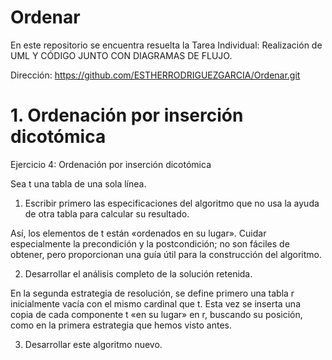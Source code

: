 # Ordenar
En este repositorio se encuentra resuelta la Tarea Individual: Realización de UML Y CÓDIGO JUNTO CON DIAGRAMAS DE FLUJO.

Dirección: https://github.com/ESTHERRODRIGUEZGARCIA/Ordenar.git

# 1. Ordenación por inserción dicotómica

Ejercicio 4: Ordenación por inserción dicotómica

Sea t una tabla de una sola línea.
1. Escribir primero las especificaciones del algoritmo que no usa la ayuda de otra tabla para calcular su resultado.

Así, los elementos de t están «ordenados en su lugar». Cuidar especialmente la precondición y la postcondición; no son fáciles de obtener, pero proporcionan una guía útil para la construcción del algoritmo.

2. Desarrollar el análisis completo de la solución retenida.

En la segunda estrategia de resolución, se define primero una tabla r inicialmente vacía con el mismo cardinal que t. Esta vez se inserta una copia de cada componente t «en su lugar» en r, buscando su posición, como en la primera estrategia que hemos visto antes.

3. Desarrollar este algoritmo nuevo.
